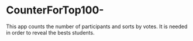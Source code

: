 # CounterForTop100-
This app counts the number of participants and sorts by votes. It is needed in order to reveal the bests students.
